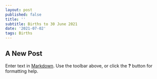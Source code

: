```yaml
---
layout: post
published: false
title: ''
subtitle: Births to 30 June 2021
date: '2021-07-02'
tags: Births
---
```

## A New Post

Enter text in [Markdown](http://daringfireball.net/projects/markdown/). Use the toolbar above, or click the **?** button for formatting help.


